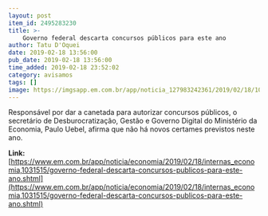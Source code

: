 ```yaml
---
layout: post
item_id: 2495283230
title: >-
    Governo federal descarta concursos públicos para este ano
author: Tatu D'Oquei
date: 2019-02-18 13:56:00
pub_date: 2019-02-18 13:56:00
time_added: 2019-02-18 23:52:02
category: avisamos
tags: []
image: https://imgsapp.em.com.br/app/noticia_127983242361/2019/02/18/1031515/20190218110615378454e.jpg
---
```


Responsável por dar a canetada para autorizar concursos públicos, o secretário de Desburocratização, Gestão e Governo Digital do Ministério da Economia, Paulo Uebel, afirma que não há novos certames previstos neste ano.

**Link:** [https://www.em.com.br/app/noticia/economia/2019/02/18/internas_economia,1031515/governo-federal-descarta-concursos-publicos-para-este-ano.shtml](https://www.em.com.br/app/noticia/economia/2019/02/18/internas_economia,1031515/governo-federal-descarta-concursos-publicos-para-este-ano.shtml)

